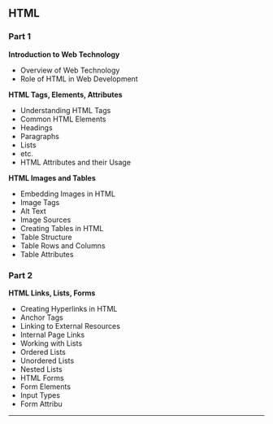 ## HTML
### Part 1
**Introduction to Web Technology**
* Overview of Web Technology
* Role of HTML in Web Development

**HTML Tags, Elements, Attributes**

* Understanding HTML Tags
* Common HTML Elements
* Headings
* Paragraphs
* Lists
* etc.
* HTML Attributes and their Usage
  
**HTML Images and Tables**
* Embedding Images in HTML
* Image Tags
* Alt Text
* Image Sources
* Creating Tables in HTML
* Table Structure
* Table Rows and Columns
* Table Attributes
  
### Part 2
**HTML Links, Lists, Forms**
* Creating Hyperlinks in HTML
* Anchor Tags
* Linking to External Resources
* Internal Page Links
* Working with Lists
* Ordered Lists
* Unordered Lists
* Nested Lists
* HTML Forms
* Form Elements
* Input Types
* Form Attribu
 <hr />
